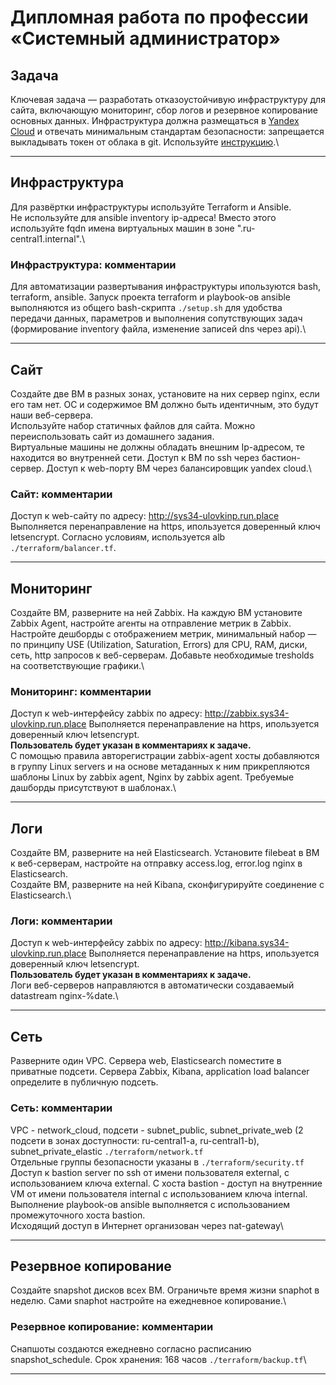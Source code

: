 
#  Дипломная работа по профессии «Системный администратор»

## Задача

Ключевая задача — разработать отказоустойчивую инфраструктуру для сайта, включающую мониторинг, сбор логов и резервное копирование основных данных. Инфраструктура должна размещаться в [Yandex Cloud](https://cloud.yandex.com/) и отвечать минимальным стандартам безопасности: запрещается выкладывать токен от облака в git. Используйте [инструкцию](https://cloud.yandex.ru/docs/tutorials/infrastructure-management/terraform-quickstart#get-credentials).\

---

## Инфраструктура

Для развёртки инфраструктуры используйте Terraform и Ansible.\
Не используйте для ansible inventory ip-адреса! Вместо этого используйте fqdn имена виртуальных машин в зоне ".ru-central1.internal".\

### Инфраструктура: комментарии

Для автоматизации развертывания инфраструктуры ипользуются bash, terraform, ansible. Запуск проекта terraform и playbook-ов ansible выполняются из общего bash-скрипта `./setup.sh` для удобства передачи данных, параметров и выполнения сопутствующих задач (формирование inventory файла, изменение записей dns через api).\

---

## Сайт

Создайте две ВМ в разных зонах, установите на них сервер nginx, если его там нет. ОС и содержимое ВМ должно быть идентичным, это будут наши веб-сервера.\
Используйте набор статичных файлов для сайта. Можно переиспользовать сайт из домашнего задания.\
Виртуальные машины не должны обладать внешним Ip-адресом, те находится во внутренней сети. Доступ к ВМ по ssh через бастион-сервер. Доступ к web-порту ВМ через балансировщик yandex cloud.\

### Сайт: комментарии

Доступ к web-сайту по адресу: http://sys34-ulovkinp.run.place Выполняется перенаправление на https, ипользуется доверенный ключ letsencrypt. Согласно условиям, используется alb `./terraform/balancer.tf`.

---

## Мониторинг

Создайте ВМ, разверните на ней Zabbix. На каждую ВМ установите Zabbix Agent, настройте агенты на отправление метрик в Zabbix.\
Настройте дешборды с отображением метрик, минимальный набор — по принципу USE (Utilization, Saturation, Errors) для CPU, RAM, диски, сеть, http запросов к веб-серверам. Добавьте необходимые tresholds на соответствующие графики.\

### Мониторинг: комментарии

Доступ к web-интерфейсу zabbix по адресу: http://zabbix.sys34-ulovkinp.run.place Выполняется перенаправление на https, ипользуется доверенный ключ letsencrypt.\
**Пользователь будет указан в комментариях к задаче.**\
С помощью правила авторегистрации zabbix-agent хосты добавляются в группу Linux servers и на основе метаданных к ним прикрепляются шаблоны Linux by zabbix agent, Nginx by zabbix agent. Требуемые дашборды присутствуют в шаблонах.\

---

## Логи

Cоздайте ВМ, разверните на ней Elasticsearch. Установите filebeat в ВМ к веб-серверам, настройте на отправку access.log, error.log nginx в Elasticsearch.\
Создайте ВМ, разверните на ней Kibana, сконфигурируйте соединение с Elasticsearch.\

### Логи: комментарии

Доступ к web-интерфейсу zabbix по адресу: http://kibana.sys34-ulovkinp.run.place Выполняется перенаправление на https, ипользуется доверенный ключ letsencrypt.\
**Пользователь будет указан в комментариях к задаче.**\
Логи веб-серверов направляются в автоматически создаваемый datastream nginx-%date.\

---

## Сеть

Разверните один VPC. Сервера web, Elasticsearch поместите в приватные подсети. Сервера Zabbix, Kibana, application load balancer определите в публичную подсеть.

### Сеть: комментарии

VPC - network_cloud, подсети - subnet_public, subnet_private_web (2 подсети в зонах доступности: ru-central1-a, ru-central1-b), subnet_private_elastic `./terraform/network.tf`\
Отдельные группы безопасности указаны в `./terraform/security.tf`\
Доступ к bastion server по ssh от имени пользователя external, с использованием ключа external. C хоста bastion - доступ на внутренние VM от имени пользователя internal с использованием ключа internal.\
Выполнение playbook-ов ansible выполняется с использованием промежуточного хоста bastion.\
Исходящий доступ в Интернет организован через nat-gateway\

---

## Резервное копирование

Создайте snapshot дисков всех ВМ. Ограничьте время жизни snaphot в неделю. Сами snaphot настройте на ежедневное копирование.\

### Резервное копирование: комментарии

 Снапшоты создаются ежедневно согласно расписанию snapshot_schedule. Срок хранения: 168 часов `./terraform/backup.tf`\

---
